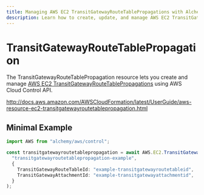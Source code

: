 ```yaml
---
title: Managing AWS EC2 TransitGatewayRouteTablePropagations with Alchemy
description: Learn how to create, update, and manage AWS EC2 TransitGatewayRouteTablePropagations using Alchemy Cloud Control.
---
```


# TransitGatewayRouteTablePropagation

The TransitGatewayRouteTablePropagation resource lets you create and manage [AWS EC2 TransitGatewayRouteTablePropagations](https://docs.aws.amazon.com/ec2/latest/userguide/) using AWS Cloud Control API.

http://docs.aws.amazon.com/AWSCloudFormation/latest/UserGuide/aws-resource-ec2-transitgatewayroutetablepropagation.html

## Minimal Example

```ts
import AWS from "alchemy/aws/control";

const transitgatewayroutetablepropagation = await AWS.EC2.TransitGatewayRouteTablePropagation(
  "transitgatewayroutetablepropagation-example",
  {
    TransitGatewayRouteTableId: "example-transitgatewayroutetableid",
    TransitGatewayAttachmentId: "example-transitgatewayattachmentid",
  }
);
```

